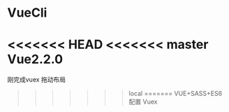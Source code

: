 # VueCli
<<<<<<< HEAD
<<<<<<< master
Vue2.2.0
=======
刚完成vuex
拖动布局
>>>>>>> local
=======
VUE+SASS+ES6 配置
>>>>>>> Vuex
